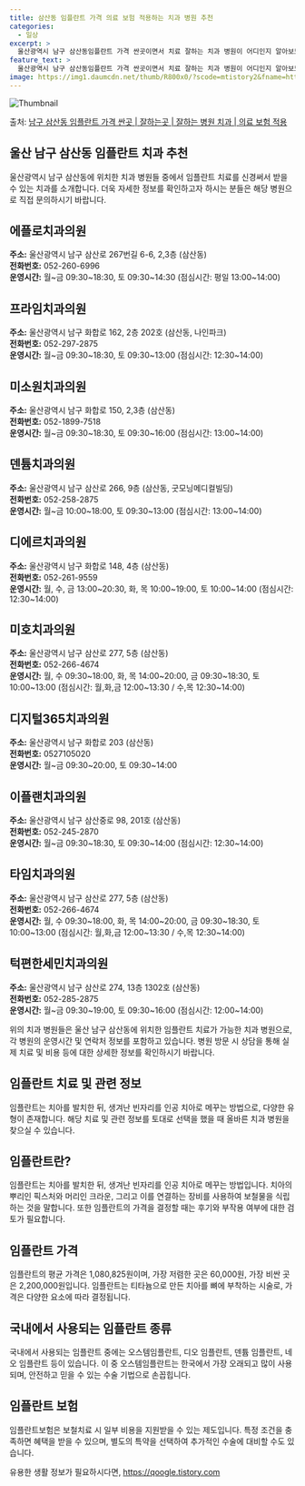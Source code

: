 ```yaml
---
title: 삼산동 임플란트 가격 의료 보험 적용하는 치과 병원 추천
categories:
  - 일상
excerpt: >
  울산광역시 남구 삼산동임플란트 가격 싼곳이면서 치료 잘하는 치과 병원이 어디인지 알아보도록 하겠습니다. 울산광역시 남구 삼산동에 위치한 로덴치과의원 e-(이)편한치과의원 e푸른치과의원 가이드치과의원 올바른치과의원 울산바로치과의원 울산예스치과의원 경희자연치과의원 김정수치과의원 노바치과의원 뉴욕연합치과의원 울산화이트치과의원 위스마일치과교정과치과의원 유디치과의원 이드림치과의원 이세움치과의원 더바른치과교정과치과의원 델타전치과의원 델타치과의원 드림연합치과의원 디에르치과의원 디지털365치과의원 이플랜치과의원 미그린치과교정과치과의원 미본치과의원 미소모아치과의원 미소원치과의원 바른이치과교정과치과의원 삼산앞선치과의원 서울고른이치과교정과치과의원 서울바른치과교정과치과의원 선이아름다운치과의원 섬세한사랑니치과의원 아르떼치과의원..
feature_text: >
  울산광역시 남구 삼산동임플란트 가격 싼곳이면서 치료 잘하는 치과 병원이 어디인지 알아보도록 하겠습니다. 울산광역시 남구 삼산동에 위치한 로덴치과의원 e-(이)편한치과의원 e푸른치과의원 가이드치과의원 올바른치과의원 울산바로치과의원 울산예스치과의원 경희자연치과의원 김정수치과의원 노바치과의원 뉴욕연합치과의원 울산화이트치과의원 위스마일치과교정과치과의원 유디치과의원 이드림치과의원 이세움치과의원 더바른치과교정과치과의원 델타전치과의원 델타치과의원 드림연합치과의원 디에르치과의원 디지털365치과의원 이플랜치과의원 미그린치과교정과치과의원 미본치과의원 미소모아치과의원 미소원치과의원 바른이치과교정과치과의원 삼산앞선치과의원 서울고른이치과교정과치과의원 서울바른치과교정과치과의원 선이아름다운치과의원 섬세한사랑니치과의원 아르떼치과의원..
image: https://img1.daumcdn.net/thumb/R800x0/?scode=mtistory2&fname=https%3A%2F%2Fblog.kakaocdn.net%2Fdn%2FdLUeud%2FbtsGY4N9q5p%2F3Iidhqgm1HvUgdhQPQsa91%2Fimg.webp
---
```


![Thumbnail](https://img1.daumcdn.net/thumb/R800x0/?scode=mtistory2&fname=https%3A%2F%2Fblog.kakaocdn.net%2Fdn%2FdLUeud%2FbtsGY4N9q5p%2F3Iidhqgm1HvUgdhQPQsa91%2Fimg.webp)

<p>출처: <a href="https://qoogle.tistory.com/6883" rel="dofollow">남구 삼산동 임플란트 가격 싼곳 | 잘하는곳 | 잘하는 병원 치과 | 의료 보험 적용</a> </p>

## 울산 남구 삼산동 임플란트 치과 추천

울산광역시 남구 삼산동에 위치한 치과 병원들 중에서 임플란트 치료를 신경써서 받을 수 있는 치과를 소개합니다. 더욱 자세한 정보를 확인하고자
하시는 분들은 해당 병원으로 직접 문의하시기 바랍니다.

## **에플로치과의원**

**주소:** 울산광역시 남구 삼산로 267번길 6-6, 2,3층 (삼산동)  
**전화번호:** 052-260-6996  
**운영시간:** 월~금 09:30~18:30, 토 09:30~14:30 (점심시간: 평일 13:00~14:00)

## **프라임치과의원**

**주소:** 울산광역시 남구 화합로 162, 2층 202호 (삼산동, 나인파크)  
**전화번호:** 052-297-2875  
**운영시간:** 월~금 09:30~18:30, 토 09:30~13:00 (점심시간: 12:30~14:00)

## **미소원치과의원**

**주소:** 울산광역시 남구 화합로 150, 2,3층 (삼산동)  
**전화번호:** 052-1899-7518  
**운영시간:** 월~금 09:30~18:30, 토 09:30~16:00 (점심시간: 13:00~14:00)

## **덴튬치과의원**

**주소:** 울산광역시 남구 삼산로 266, 9층 (삼산동, 굿모닝메디컬빌딩)  
**전화번호:** 052-258-2875  
**운영시간:** 월~금 10:00~18:00, 토 09:30~13:00 (점심시간: 13:00~14:00)

## **디에르치과의원**

**주소:** 울산광역시 남구 화합로 148, 4층 (삼산동)  
**전화번호:** 052-261-9559  
**운영시간:** 월, 수, 금 13:00~20:30, 화, 목 10:00~19:00, 토 10:00~14:00 (점심시간:
12:30~14:00)

## **미호치과의원**

**주소:** 울산광역시 남구 삼산로 277, 5층 (삼산동)  
**전화번호:** 052-266-4674  
**운영시간:** 월, 수 09:30~18:00, 화, 목 14:00~20:00, 금 09:30~18:30, 토 10:00~13:00
(점심시간: 월,화,금 12:00~13:30 / 수,목 12:30~14:00)

## **디지털365치과의원**

**주소:** 울산광역시 남구 화합로 203 (삼산동)  
**전화번호:** 0527105020  
**운영시간:** 월~금 09:30~20:00, 토 09:30~14:00

## **이플랜치과의원**

**주소:** 울산광역시 남구 삼산중로 98, 201호 (삼산동)  
**전화번호:** 052-245-2870  
**운영시간:** 월~금 09:30~18:30, 토 09:30~14:00 (점심시간: 12:30~14:00)

## **타임치과의원**

**주소:** 울산광역시 남구 삼산로 277, 5층 (삼산동)  
**전화번호:** 052-266-4674  
**운영시간:** 월, 수 09:30~18:00, 화, 목 14:00~20:00, 금 09:30~18:30, 토 10:00~13:00
(점심시간: 월,화,금 12:00~13:30 / 수,목 12:30~14:00)

## **턱편한세민치과의원**

**주소:** 울산광역시 남구 삼산로 274, 13층 1302호 (삼산동)  
**전화번호:** 052-285-2875  
**운영시간:** 월~금 09:30~19:00, 토 09:30~16:00 (점심시간: 12:00~14:00)

위의 치과 병원들은 울산 남구 삼산동에 위치한 임플란트 치료가 가능한 치과 병원으로, 각 병원의 운영시간 및 연락처 정보를 포함하고
있습니다. 병원 방문 시 상담을 통해 실제 치료 및 비용 등에 대한 상세한 정보를 확인하시기 바랍니다.

## 임플란트 치료 및 관련 정보

임플란트는 치아를 발치한 뒤, 생겨난 빈자리를 인공 치아로 메꾸는 방법으로, 다양한 유형이 존재합니다. 해당 치료 및 관련 정보를 토대로
선택을 했을 때 올바른 치과 병원을 찾으실 수 있습니다.

## **임플란트란?**

임플란트는 치아를 발치한 뒤, 생겨난 빈자리를 인공 치아로 메꾸는 방법입니다. 치아의 뿌리인 픽스처와 머리인 크라운, 그리고 이를 연결하는
장비를 사용하여 보철물을 식립하는 것을 말합니다. 또한 임플란트의 가격을 결정할 때는 후기와 부작용 여부에 대한 검토가 필요합니다.

## **임플란트 가격**

임플란트의 평균 가격은 1,080,825원이며, 가장 저렴한 곳은 60,000원, 가장 비싼 곳은 2,200,000원입니다. 임플란트는
티타늄으로 만든 치아를 뼈에 부착하는 시술로, 가격은 다양한 요소에 따라 결정됩니다.

## **국내에서 사용되는 임플란트 종류**

국내에서 사용되는 임플란트 중에는 오스템임플란트, 디오 임플란트, 덴튬 임플란트, 네오 임플란트 등이 있습니다. 이 중 오스템임플란트는
한국에서 가장 오래되고 많이 사용되며, 안전하고 믿을 수 있는 수술 기법으로 손꼽힙니다.

## **임플란트 보험**

임플란트보험은 보철치료 시 일부 비용을 지원받을 수 있는 제도입니다. 특정 조건을 충족하면 혜택을 받을 수 있으며, 별도의 특약을 선택하여
추가적인 수술에 대비할 수도 있습니다.



 

유용한 생활 정보가 필요하시다면, <a href="https://qoogle.tistory.com" rel="dofollow">https://qoogle.tistory.com</a>


